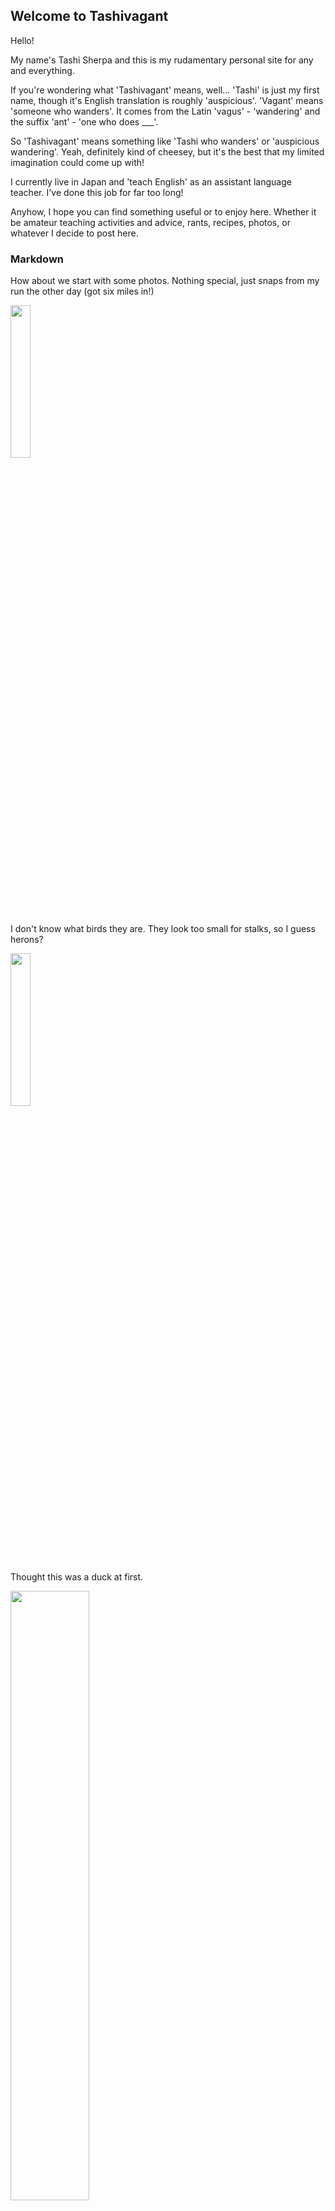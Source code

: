 ## Welcome to Tashivagant

Hello!

My name's Tashi Sherpa and this is my rudamentary personal site for any and everything.  

If you're wondering what 'Tashivagant' means, well... 'Tashi' is just my first name, though it's English translation is roughly 'auspicious'.  'Vagant' means 'someone who wanders'. It comes from the Latin 'vagus' - 'wandering' and the suffix 'ant' - 'one who does ___'.

So 'Tashivagant' means something like 'Tashi who wanders' or 'auspicious wandering'.  Yeah, definitely kind of cheesey, but it's the best that my limited imagination could come up with!

I currently live in Japan and 'teach English' as an assistant language teacher.  I've done this job for far too long!

Anyhow, I hope you can find something useful or to enjoy here.  Whether it be amateur teaching activities and advice, rants, recipes, photos, or whatever I decide to post here.

### Markdown

How about we start with some photos.  Nothing special, just snaps from my run the other day (got six miles in!)

<img src="https://user-images.githubusercontent.com/111720680/185837466-91c8f600-16a9-49c0-969f-3aba4c5b3cfb.jpg" width=25% height=25%>

I don't know what birds they are.  They look too small for stalks, so I guess herons?

<img src="https://user-images.githubusercontent.com/111720680/185835593-33805939-d089-4d01-a1e1-013875d75118.jpg" width=25% height=25%>

Thought this was a duck at first.

<img src="https://user-images.githubusercontent.com/111720680/185835858-e7483831-dc56-40ca-a034-ab3811fb6037.jpg" width=50% height=50%>

Electric kettle duck.

<img src="https://user-images.githubusercontent.com/111720680/185836129-a2a09648-8e22-42e3-b2cd-e06de683c0ff.jpg" width=50% height=50%>
